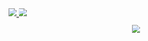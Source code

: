   <tr>
    <td align="center" style="padding=0;width=50%;">
      <a href="https://github.com/Suicolen">
      <img src="https://github-readme-stats.vercel.app/api/?username=Suicolen&title_color=2ac0d1&text_color=2ac0d1&show_icons=true&bg_color=00000000&hide_border=true&icon_color=2ac0d1&hide_title=true&count_private=true&include_all_commits=true&enable_animations=true" />
    </td>
      <td align="center" style="padding=0;width=50%;">
      <a href="https://github.com/Suicolen">
      <img src="https://github-readme-stats-one-bice.vercel.app/api/top-langs/?username=Suicolen&role=OWNER,ORGANIZATION_MEMBER,COLLABORATOR&title_color=2ac0d1&text_color=2ac0d1&show_icons=true&bg_color=00000000&hide_border=true&icon_color=2ac0d1&hide_title=true&count_private=true&enable_animations=true" />
    </td>
  </tr>

<p align="center">
  <tr>
    <td align="center" style="padding=0;width=50%;">
      <a href="https://github.com/Suicolen">
      <img src="https://github-readme-streak-stats.herokuapp.com?user=Suicolen&theme=tokyonight_duo&hide_border=true&ring==2ac0d1&currStreakLabel=2ac0d1&sideNums=2ac0d1&dates==2ac0d1&sideLabels=2ac0d1&currStreakNum=2ac0d1&border=2ac0d1&stroke=00000000&background=00000000&fire=b01c92" />
    </td>
  </tr>
</p>
